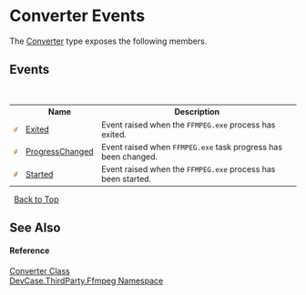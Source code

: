 # Converter Events
 

The <a href="T_DevCase_ThirdParty_Ffmpeg_Converter">Converter</a> type exposes the following members.


## Events
&nbsp;<table><tr><th></th><th>Name</th><th>Description</th></tr><tr><td>![Public event](media/pubevent.gif "Public event")</td><td><a href="E_DevCase_ThirdParty_Ffmpeg_Converter_Exited">Exited</a></td><td>
Event raised when the `FFMPEG.exe` process has exited.</td></tr><tr><td>![Public event](media/pubevent.gif "Public event")</td><td><a href="E_DevCase_ThirdParty_Ffmpeg_Converter_ProgressChanged">ProgressChanged</a></td><td>
Event raised when `FFMPEG.exe` task progress has been changed.</td></tr><tr><td>![Public event](media/pubevent.gif "Public event")</td><td><a href="E_DevCase_ThirdParty_Ffmpeg_Converter_Started">Started</a></td><td>
Event raised when the `FFMPEG.exe` process has been started.</td></tr></table>&nbsp;
<a href="#converter-events">Back to Top</a>

## See Also


#### Reference
<a href="T_DevCase_ThirdParty_Ffmpeg_Converter">Converter Class</a><br /><a href="N_DevCase_ThirdParty_Ffmpeg">DevCase.ThirdParty.Ffmpeg Namespace</a><br />